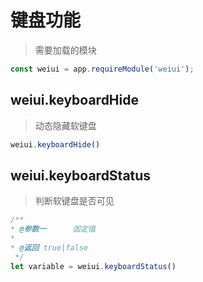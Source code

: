# 键盘功能

> 需要加载的模块

```js
const weiui = app.requireModule('weiui');
```

## weiui.keyboardHide

> 动态隐藏软键盘

```js
weiui.keyboardHide()
```

## weiui.keyboardStatus

> 判断软键盘是否可见

```js
/**
* @参数一      固定值
* 
* @返回 true|false
 */
let variable = weiui.keyboardStatus()
```